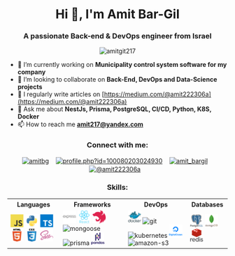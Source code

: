 <h1 align="center">Hi 👋, I'm Amit Bar-Gil</h1>
<h3 align="center">A passionate Back-end & DevOps engineer from Israel</h3>

<p align="center"> <img src="https://komarev.com/ghpvc/?username=amitgit217&label=Profile%20views&color=0e30b6&style=flat" alt="amitgit217" /> </p>

- 🔭 I’m currently working on **Municipality control system software for my company**
- 👯 I’m looking to collaborate on **Back-End, DevOps and Data-Science projects**
- 📝 I regularly write articles on [https://medium.com/@amit222306a](https://medium.com/@amit222306a)
- 💬 Ask me about **NestJs, Prisma, PostgreSQL, CI/CD, Python, K8S, Docker**
- 📫 How to reach me **amit217@yandex.com**

<h3 align="center">Connect with me:</h3>
<p align="center">
<a href="https://linkedin.com/in/amitbg" target="blank"><img align="center" src="https://raw.githubusercontent.com/rahuldkjain/github-profile-readme-generator/master/src/images/icons/Social/linked-in-alt.svg" alt="amitbg" height="40" width="40" /></a>&nbsp;&nbsp;&nbsp;
<a href="https://fb.com/profile.php?id=100080203024930" target="blank"><img align="center" src="https://raw.githubusercontent.com/rahuldkjain/github-profile-readme-generator/master/src/images/icons/Social/facebook.svg" alt="profile.php?id=100080203024930" height="40" width="40" /></a>&nbsp;&nbsp;&nbsp;
<a href="https://instagram.com/amit_bargil" target="blank"><img align="center" src="https://raw.githubusercontent.com/rahuldkjain/github-profile-readme-generator/master/src/images/icons/Social/instagram.svg" alt="amit_bargil" height="40" width="40" /></a>&nbsp;&nbsp;&nbsp;
<a href="https://medium.com/@amit222306a" target="blank"><img align="center" src="https://raw.githubusercontent.com/rahuldkjain/github-profile-readme-generator/master/src/images/icons/Social/medium.svg" alt="@amit222306a" height="40" width="40" /></a>&nbsp;&nbsp;&nbsp;
</p>



<h3 align="center">Skills:</h3>

<div align="center">

<table>
<tr>
<th>Languages</th>
<th>Frameworks</th>
<th>DevOps</th>
<th>Databases</th>
</tr>
<tr>
<td>
<img src="https://raw.githubusercontent.com/devicons/devicon/master/icons/javascript/javascript-original.svg" alt="javascript" width="30" height="30"/>
<img src="https://raw.githubusercontent.com/devicons/devicon/master/icons/python/python-original.svg" alt="python" width="30" height="30"/>
<img src="https://raw.githubusercontent.com/devicons/devicon/master/icons/typescript/typescript-original.svg" alt="typescript" width="30" height="30"/>
<img src="https://raw.githubusercontent.com/devicons/devicon/master/icons/html5/html5-original-wordmark.svg" alt="html5" width="30" height="30"/>
<img src="https://raw.githubusercontent.com/devicons/devicon/master/icons/css3/css3-original-wordmark.svg" alt="css3" width="30" height="30"/>
<img src="https://raw.githubusercontent.com/devicons/devicon/master/icons/sass/sass-original.svg" alt="sass" width="30" height="30"/>
</td>
<td>
<img src="https://raw.githubusercontent.com/devicons/devicon/master/icons/express/express-original-wordmark.svg" alt="express" width="30" height="30"/>
<img src="https://raw.githubusercontent.com/devicons/devicon/master/icons/react/react-original-wordmark.svg" alt="react" width="30" height="30"/>
<img src="https://raw.githubusercontent.com/devicons/devicon/master/icons/nestjs/nestjs-plain.svg" alt="nestjs" width="30" height="30"/>
<img src="https://mongoosejs.com/docs/images/mongoose5_62x30_transparent.png" alt="mongoose" width="30" height="30"/>
<img src="https://prismalens.vercel.app/header/logo-dark.svg" alt="prisma" width="30" height="30"/>
<img src="https://raw.githubusercontent.com/devicons/devicon/master/icons/pandas/pandas-original-wordmark.svg" alt="pandas" width="30" height="30"/>
</td>
<td>
<img src="https://raw.githubusercontent.com/devicons/devicon/master/icons/docker/docker-original-wordmark.svg" alt="docker" width="30" height="30"/>
<img src="https://www.vectorlogo.zone/logos/git-scm/git-scm-icon.svg" alt="git" width="30" height="30"/>
<img src="https://www.vectorlogo.zone/logos/kubernetes/kubernetes-icon.svg" alt="kubernetes" width="30" height="30"/>
<img src="https://raw.githubusercontent.com/devicons/devicon/master/icons/digitalocean/digitalocean-original-wordmark.svg" alt="digitalocean" width="30" height="30"/>
<img src="https://connect.nuxeo.com/nuxeo/site/marketplace/package/amazon-s3-online-storage-2021.39.6/logo" alt="amazon-s3" width="30" height="30"/>
</td>
<td>
<img src="https://raw.githubusercontent.com/devicons/devicon/master/icons/postgresql/postgresql-original-wordmark.svg" alt="postgresql" width="30" height="30"/>
<img src="https://raw.githubusercontent.com/devicons/devicon/master/icons/mongodb/mongodb-original-wordmark.svg" alt="mongodb" width="30" height="30"/>
<img src="https://raw.githubusercontent.com/devicons/devicon/master/icons/redis/redis-original-wordmark.svg" alt="redis" width="30" height="30"/>
</td>
</tr>
</table>

</div>


